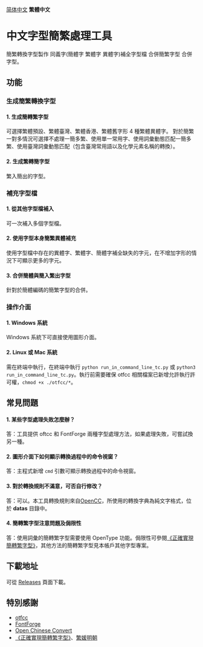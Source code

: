 [简体中文](../../#中文字体简繁处理工具) **繁體中文** 

# 中文字型簡繁處理工具
簡繁轉換字型製作 同義字(簡體字 繁體字 異體字)補全字型檔 合併簡繁字型 合併字型。

## 功能
### 生成簡繁轉換字型
#### 1. 生成簡轉繁字型
可選擇繁體預設、繁體臺灣、繁體香港、繁體舊字形 4 種繁體異體字。
對於簡繁一對多情況可選擇不處理一簡多繁、使用單一常用字、使用詞彙動態匹配一簡多繁、使用臺灣詞彙動態匹配（包含臺灣常用語以及化學元素名稱的轉換）。
#### 2. 生成繁轉簡字型
繁入簡出的字型。
### 補充字型檔
#### 1. 從其他字型檔補入
可一次補入多個字型檔。
#### 2. 使用字型本身簡繁異體補充
使用字型檔中存在的異體字、繁體字、簡體字補全缺失的字元，在不增加字形的情況下可顯示更多的字元。
#### 3. 合併簡體與簡入繁出字型
針對於簡體編碼的簡繁字型的合併。
### 操作介面
#### 1. Windows 系統
Windows 系統下可直接使用圖形介面。
#### 2. Linux 或 Mac 系統
需在終端中執行，在終端中執行 `python run_in_command_line_tc.py` 或 `python3 run_in_command_line_tc.py`。執行前需要確保 otfcc 相關檔案已新增允許執行許可權，`chmod +x ./otfcc/*`。

## 常見問題
#### 1. 某些字型處理失敗怎麼辦？
答：工具提供 oftcc 和 FontForge 兩種字型處理方法，如果處理失敗，可嘗試換另一種。
#### 2. 圖形介面下如何顯示轉換過程中的命令視窗？
答：主程式新增 `cmd` 引數可顯示轉換過程中的命令視窗。
#### 3. 對於轉換規則不滿意，可否自行修改？
答：可以。本工具轉換規則來自[OpenCC](https://github.com/BYVoid/OpenCC)，所使用的轉換字典為純文字格式，位於 **datas** 目錄中。
#### 4. 簡轉繁字型注意問題及侷限性
答：使用詞彙的簡轉繁字型需要使用 OpenType 功能。侷限性可參閱[《正確實現簡轉繁字型》](https://ayaka.shn.hk/s2tfont/hant/)，其他方法的簡轉繁字型見本帳戶其他字型專案。

## 下載地址
可從 [Releases](https://github.com/GuiWonder/TCFontCreator/releases) 頁面下載。

## 特別感謝
* [otfcc](https://github.com/caryll/otfcc)
* [FontForge](https://github.com/fontforge/fontforge)
* [Open Chinese Convert](https://github.com/BYVoid/OpenCC)
* [《正確實現簡轉繁字型》](https://ayaka.shn.hk/s2tfont/hant/)、[繁媛明朝](https://github.com/ayaka14732/FanWunMing)

